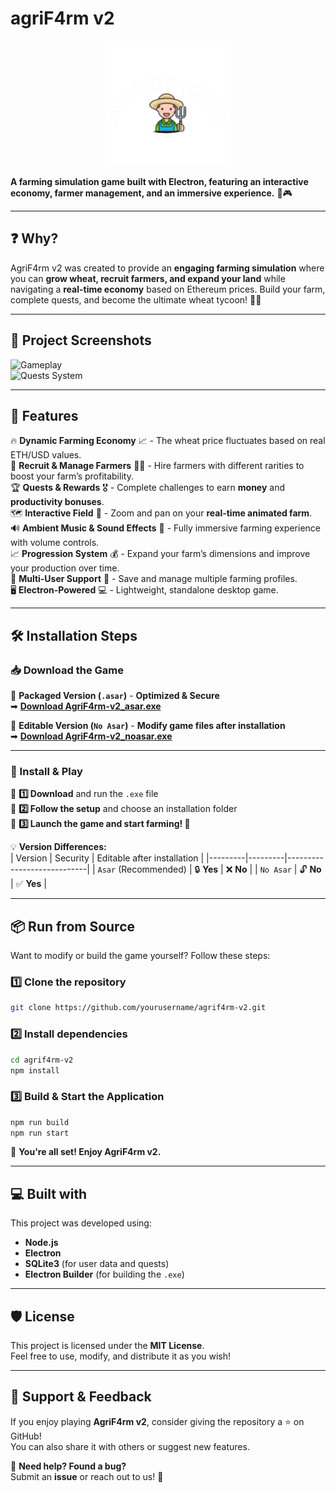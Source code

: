 # **agriF4rm v2**  

<p align="center">
  <img src="./src/html/img/app_icon_256x256.png" alt="AgriF4rm v2 Logo" width="200">
</p>  

**A farming simulation game built with Electron, featuring an interactive economy, farmer management, and an immersive experience.** 🌾🎮  

---

## **❓ Why?**  

AgriF4rm v2 was created to provide an **engaging farming simulation** where you can **grow wheat, recruit farmers, and expand your land** while navigating a **real-time economy** based on Ethereum prices. Build your farm, complete quests, and become the ultimate wheat tycoon! 🚜🌾  

---

## **📸 Project Screenshots**  

![Gameplay](https://github.com/user-attachments/assets/agriF4rm_v2_screen1.png)  
![Quests System](https://github.com/user-attachments/assets/agriF4rm_v2_screen2.png)  

---

## **🧐 Features**  

🔥 **Dynamic Farming Economy** 📈 - The wheat price fluctuates based on real ETH/USD values.  
🚜 **Recruit & Manage Farmers** 👨‍🌾 - Hire farmers with different rarities to boost your farm’s profitability.  
🏆 **Quests & Rewards** 🎖️ - Complete challenges to earn **money** and **productivity bonuses**.  
🗺️ **Interactive Field** 🌱 - Zoom and pan on your **real-time animated farm**.  
🔊 **Ambient Music & Sound Effects** 🎵 - Fully immersive farming experience with volume controls.  
📈 **Progression System** 💰 - Expand your farm’s dimensions and improve your production over time.  
👥 **Multi-User Support** 👤 - Save and manage multiple farming profiles.  
🖥️ **Electron-Powered** 💻 - Lightweight, standalone desktop game.  

---

## **🛠️ Installation Steps**  

### **📥 Download the Game**  

🔹 **Packaged Version (`.asar`)** - **Optimized & Secure**  
➡ **[Download AgriF4rm-v2_asar.exe](#)**  

🔹 **Editable Version (`No Asar`)** - **Modify game files after installation**  
➡ **[Download AgriF4rm-v2_noasar.exe](#)**  

---

### **💾 Install & Play**  

📌 **1️⃣ Download** and run the `.exe` file  
📌 **2️⃣ Follow the setup** and choose an installation folder  
📌 **3️⃣ Launch the game and start farming! 🌾**  

💡 **Version Differences:**  
| Version | Security | Editable after installation |
|---------|---------|----------------------------|
| `Asar` (Recommended) | 🔒 **Yes** | ❌ **No** |
| `No Asar` | 🔓 **No** | ✅ **Yes** |

---

## **📦 Run from Source**  

Want to modify or build the game yourself? Follow these steps:  

### **1️⃣ Clone the repository**  
```bash
git clone https://github.com/yourusername/agrif4rm-v2.git
```

### **2️⃣ Install dependencies**  
```bash
cd agrif4rm-v2
npm install
```

### **3️⃣ Build & Start the Application**  
```bash
npm run build
npm run start
```

🚀 **You're all set! Enjoy AgriF4rm v2.**  

---

## **💻 Built with**  

This project was developed using:  
- **Node.js**  
- **Electron**  
- **SQLite3** (for user data and quests)  
- **Electron Builder** (for building the `.exe`)  

---

## **🛡️ License**  

This project is licensed under the **MIT License**.  
Feel free to use, modify, and distribute it as you wish!  

---

## **💖 Support & Feedback**  

If you enjoy playing **AgriF4rm v2**, consider giving the repository a ⭐ on GitHub!  
You can also share it with others or suggest new features.  

📨 **Need help? Found a bug?**  
Submit an **issue** or reach out to us! 🚀  
